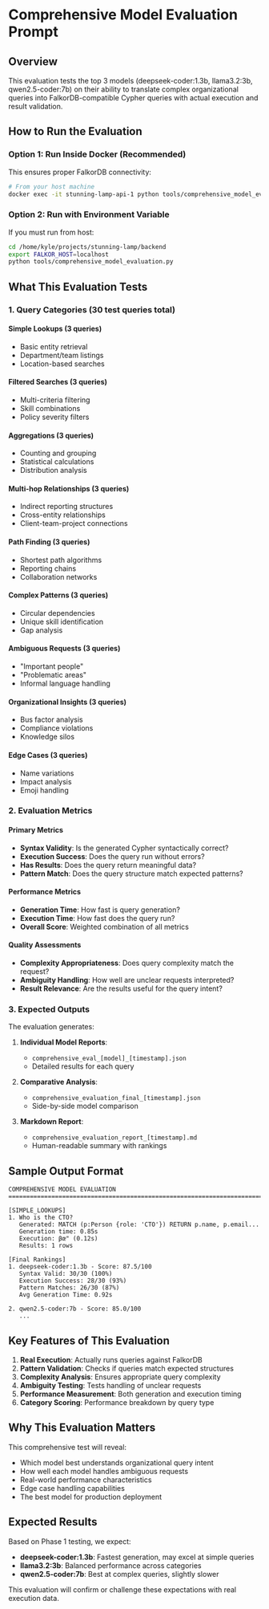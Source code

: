 # Comprehensive Model Evaluation Prompt

## Overview

This evaluation tests the top 3 models (deepseek-coder:1.3b, llama3.2:3b, qwen2.5-coder:7b) on their ability to translate complex organizational queries into FalkorDB-compatible Cypher queries with actual execution and result validation.

## How to Run the Evaluation

### Option 1: Run Inside Docker (Recommended)
This ensures proper FalkorDB connectivity:

```bash
# From your host machine
docker exec -it stunning-lamp-api-1 python tools/comprehensive_model_evaluation.py
```

### Option 2: Run with Environment Variable
If you must run from host:

```bash
cd /home/kyle/projects/stunning-lamp/backend
export FALKOR_HOST=localhost
python tools/comprehensive_model_evaluation.py
```

## What This Evaluation Tests

### 1. Query Categories (30 test queries total)

#### Simple Lookups (3 queries)
- Basic entity retrieval
- Department/team listings
- Location-based searches

#### Filtered Searches (3 queries)
- Multi-criteria filtering
- Skill combinations
- Policy severity filters

#### Aggregations (3 queries)
- Counting and grouping
- Statistical calculations
- Distribution analysis

#### Multi-hop Relationships (3 queries)
- Indirect reporting structures
- Cross-entity relationships
- Client-team-project connections

#### Path Finding (3 queries)
- Shortest path algorithms
- Reporting chains
- Collaboration networks

#### Complex Patterns (3 queries)
- Circular dependencies
- Unique skill identification
- Gap analysis

#### Ambiguous Requests (3 queries)
- "Important people"
- "Problematic areas"
- Informal language handling

#### Organizational Insights (3 queries)
- Bus factor analysis
- Compliance violations
- Knowledge silos

#### Edge Cases (3 queries)
- Name variations
- Impact analysis
- Emoji handling

### 2. Evaluation Metrics

#### Primary Metrics
- **Syntax Validity**: Is the generated Cypher syntactically correct?
- **Execution Success**: Does the query run without errors?
- **Has Results**: Does the query return meaningful data?
- **Pattern Match**: Does the query structure match expected patterns?

#### Performance Metrics
- **Generation Time**: How fast is query generation?
- **Execution Time**: How fast does the query run?
- **Overall Score**: Weighted combination of all metrics

#### Quality Assessments
- **Complexity Appropriateness**: Does query complexity match the request?
- **Ambiguity Handling**: How well are unclear requests interpreted?
- **Result Relevance**: Are the results useful for the query intent?

### 3. Expected Outputs

The evaluation generates:

1. **Individual Model Reports**: 
   - `comprehensive_eval_[model]_[timestamp].json`
   - Detailed results for each query

2. **Comparative Analysis**:
   - `comprehensive_evaluation_final_[timestamp].json`
   - Side-by-side model comparison

3. **Markdown Report**:
   - `comprehensive_evaluation_report_[timestamp].md`
   - Human-readable summary with rankings

## Sample Output Format

```
COMPREHENSIVE MODEL EVALUATION
================================================================================

[SIMPLE_LOOKUPS]
1. Who is the CTO?
   Generated: MATCH (p:Person {role: 'CTO'}) RETURN p.name, p.email...
   Generation time: 0.85s
   Execution: βœ" (0.12s)
   Results: 1 rows

[Final Rankings]
1. deepseek-coder:1.3b - Score: 87.5/100
   Syntax Valid: 30/30 (100%)
   Execution Success: 28/30 (93%)
   Pattern Matches: 26/30 (87%)
   Avg Generation Time: 0.92s

2. qwen2.5-coder:7b - Score: 85.0/100
   ...
```

## Key Features of This Evaluation

1. **Real Execution**: Actually runs queries against FalkorDB
2. **Pattern Validation**: Checks if queries match expected structures
3. **Complexity Analysis**: Ensures appropriate query complexity
4. **Ambiguity Testing**: Tests handling of unclear requests
5. **Performance Measurement**: Both generation and execution timing
6. **Category Scoring**: Performance breakdown by query type

## Why This Evaluation Matters

This comprehensive test will reveal:
- Which model best understands organizational query intent
- How well each model handles ambiguous requests
- Real-world performance characteristics
- Edge case handling capabilities
- The best model for production deployment

## Expected Results

Based on Phase 1 testing, we expect:
- **deepseek-coder:1.3b**: Fastest generation, may excel at simple queries
- **llama3.2:3b**: Balanced performance across categories
- **qwen2.5-coder:7b**: Best at complex queries, slightly slower

This evaluation will confirm or challenge these expectations with real execution data.